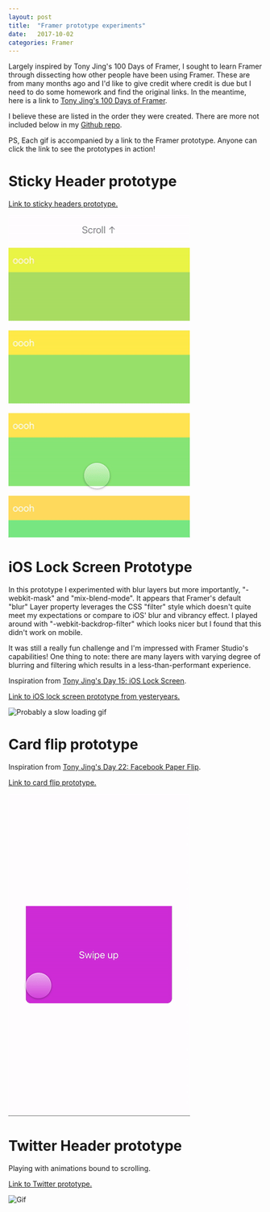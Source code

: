 ```yaml
---
layout: post
title:  "Framer prototype experiments"
date:   2017-10-02
categories: Framer
---
```


Largely inspired by Tony Jing's 100 Days of Framer, I sought to learn Framer through dissecting how other people have been using Framer. These are from many months ago and I'd like to give credit where credit is due but I need to do some homework and find the original links. In the meantime, here is a link to [Tony Jing's 100 Days of Framer](http://tonyxj.github.io/100daysofframer/).

I believe these are listed in the order they were created. There are more not included below in my [Github repo](https://github.com/jonmmay/Framer-experiments).

PS, Each gif is accompanied by a link to the Framer prototype. Anyone can click the link to see the prototypes in action!


# Sticky Header prototype

[Link to sticky headers prototype.](https://framer.cloud/OUTsL/)

![Sticky headers](https://github.com/jonmmay/Framer-experiments/blob/master/sticky-header.framer/sticky-header.gif?raw=true)

# iOS Lock Screen Prototype

In this prototype I experimented with blur layers but more importantly, "-webkit-mask" and "mix-blend-mode". It appears that Framer's default "blur" Layer property leverages the CSS "filter" style which doesn't quite meet my expectations or compare to iOS' blur and vibrancy effect. I played around with "-webkit-backdrop-filter" which looks nicer but I found that this didn't work on mobile.

It was still a really fun challenge and I'm impressed with Framer Studio's capabilities! One thing to note: there are many layers with varying degree of blurring and filtering which results in a less-than-performant experience.

Inspiration from [Tony Jing's Day 15: iOS Lock Screen](http://tonyxj.github.io/100daysofframer/day11-20.html).

[Link to iOS lock screen prototype from yesteryears.](https://framer.cloud/xejhC)

![Probably a slow loading gif](https://github.com/jonmmay/Framer-experiments/blob/master/iOS-lock-screen.framer/iOS-lock-screen.gif?raw=true)

# Card flip prototype

Inspiration from [Tony Jing's Day 22: Facebook Paper Flip](http://tonyxj.github.io/100daysofframer/day21-30.html).

[Link to card flip prototype.](https://framer.cloud/LUXZS)

![Gif](https://github.com/jonmmay/Framer-experiments/blob/master/card-flip.framer/card-flip.gif?raw=true)

# Twitter Header prototype

Playing with animations bound to scrolling.

[Link to Twitter prototype.](https://framer.cloud/jhnaH)

![Gif](https://github.com/jonmmay/Framer-experiments/blob/master/Twitter-header.framer/Twitter-header.gif?raw=true)